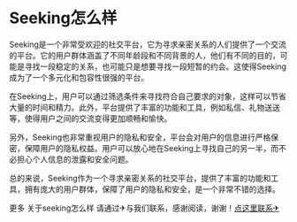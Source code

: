 # Seeking怎么样

Seeking是一个非常受欢迎的社交平台，它为寻求亲密关系的人们提供了一个交流的平台。它的用户群体涵盖了不同年龄段和不同背景的人，他们有不同的目的，可能是寻找一段稳定的关系，也可能只是想要寻找一段短暂的约会。这使得Seeking成为了一个多元化和包容性很强的平台。

在Seeking上，用户可以通过筛选条件来寻找符合自己要求的对象，这样可以节省大量的时间和精力。此外，平台提供了丰富的功能和工具，例如私信、礼物送送等，使得用户之间的交流变得更加顺畅和愉快。

另外，Seeking也非常重视用户的隐私和安全，平台会对用户的信息进行严格保密，保障用户的隐私权益。用户可以放心地在Seeking上寻找自己的另一半，而不必担心个人信息的泄露和安全问题。

总的来说，Seeking作为一个寻求亲密关系的社交平台，提供了丰富的功能和工具，拥有庞大的用户群体，保障了用户的隐私和安全，是一个非常不错的选择。

更多 关于seeking怎么样 请通过✈与我们联系，感谢阅读，谢谢！[点这里联系✈](https://w.k02.cc)